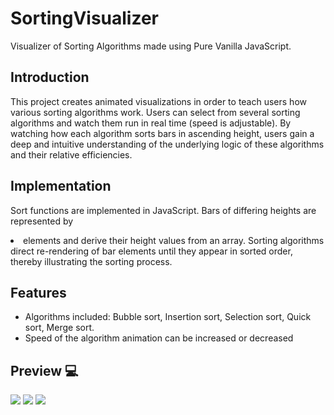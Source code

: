 # SortingVisualizer
Visualizer of Sorting Algorithms made using Pure Vanilla JavaScript.

## Introduction
This project creates animated visualizations in order to teach users how various sorting algorithms work. Users can select from several sorting algorithms and watch them run in real time (speed is adjustable). By watching how each algorithm sorts bars in ascending height, users gain a deep and intuitive understanding of the underlying logic of these algorithms and their relative efficiencies.

## Implementation
Sort functions are implemented in JavaScript. Bars of differing heights are represented by <li> elements and derive their height values from an array. Sorting algorithms direct re-rendering of bar elements until they appear in sorted order, thereby illustrating the sorting process.

## Features 

* Algorithms included: Bubble sort, Insertion sort, Selection sort, Quick sort, Merge sort.
* Speed of the algorithm animation can be increased or decreased

## Preview :computer:

<img src="./preview.jpg" />
<img src="./preview1.jpg" />
<img src="./preview2.jpg" />

